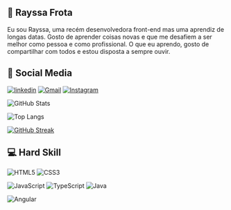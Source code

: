 ## 🚀 Rayssa Frota

Eu sou Rayssa, uma recém desenvolvedora front-end mas uma aprendiz de longas datas. Gosto de aprender coisas novas e que me desafiem a ser melhor como pessoa e como profissional. O que eu aprendo, gosto de compartilhar com todos e estou disposta a sempre ouvir.

## 🔗 Social Media

[![linkedin](https://img.shields.io/badge/linkedin-0A66C2?style=for-the-badge&logo=linkedin&logoColor=white)](https://www.linkedin.com/in/rayssa-frota-a203661b1/)
[![Gmail](https://img.shields.io/badge/-Gmail-%23333?style=for-the-badge&logo=gmail&logoColor=white)](mailto:rayssa.frota.silva@gmail.com)
[![Instagram](https://img.shields.io/badge/Instagram-000?style=for-the-badge&logo=instagram)](https://www.instagram.com/rayssa.silva00/)

![GitHub Stats](https://github-readme-stats.vercel.app/api?username=Rayssa-00&theme=transparent&bg_color=000&border_color=30A3DC&show_icons=true&icon_color=30A3DC&title_color=E94D5F&text_color=FFF)

![Top Langs](https://github-readme-stats-git-masterrstaa-rickstaa.vercel.app/api/top-langs/?username=Rayssa-00&bg_color=000&border_color=30A3DC&title_color=E94D5F&text_color=FFF)

[![GitHub Streak](https://streak-stats.demolab.com/?user=Rayssa-00&theme=bear&background=000&border=30A3DC&dates=FFF)](https://git.io/streak-stats)

## 💻 Hard Skill
![HTML5](https://img.shields.io/badge/HTML5-000?style=for-the-badge&logo=html5)
![CSS3](https://img.shields.io/badge/CSS3-000?style=for-the-badge&logo=css3&logoColor=264CE4)


![JavaScript](https://img.shields.io/badge/JavaScript-000?style=for-the-badge&logo=javascript)
![TypeScript](https://img.shields.io/badge/TypeScript-000?style=for-the-badge&logo=typescript)
![Java](https://img.shields.io/badge/Java-000?style=for-the-badge&logo=java)


![Angular](https://img.shields.io/badge/Angular-000?style=for-the-badge&logo=angular&logoColor=C3002F)
